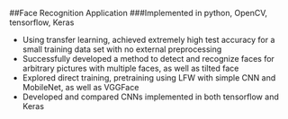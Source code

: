 ##Face Recognition Application
###Implemented in python, OpenCV, tensorflow, Keras
- Using transfer learning, achieved extremely high test accuracy for a small training data set with no external preprocessing
- Successfully developed a method to detect and recognize faces for arbitrary pictures with multiple faces, as well as tilted face
- Explored direct training, pretraining using LFW with simple CNN and MobileNet, as well as VGGFace
- Developed and compared CNNs implemented in both tensorflow and Keras
